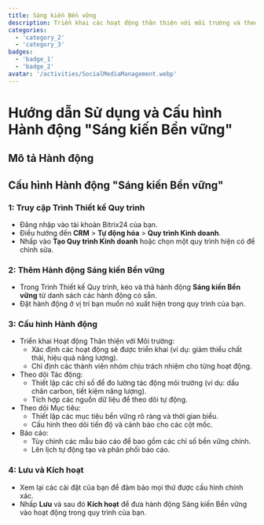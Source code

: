 ```yaml
---
title: Sáng kiến Bền vững
description: Triển khai các hoạt động thân thiện với môi trường và theo dõi tác động của chúng.
categories: 
  - 'category_2'
  - 'category_3'
badges: 
  - 'badge_1'
  - 'badge_2'
avatar: '/activities/SocialMediaManagement.webp'
---
```


# Hướng dẫn Sử dụng và Cấu hình Hành động "Sáng kiến Bền vững"

## Mô tả Hành động

## **Cấu hình Hành động "Sáng kiến Bền vững"**

### 1: Truy cập Trình Thiết kế Quy trình
- Đăng nhập vào tài khoản Bitrix24 của bạn.
- Điều hướng đến **CRM** > **Tự động hóa** > **Quy trình Kinh doanh**.
- Nhấp vào **Tạo Quy trình Kinh doanh** hoặc chọn một quy trình hiện có để chỉnh sửa.

### 2: Thêm Hành động Sáng kiến Bền vững
- Trong Trình Thiết kế Quy trình, kéo và thả hành động **Sáng kiến Bền vững** từ danh sách các hành động có sẵn.
- Đặt hành động ở vị trí bạn muốn nó xuất hiện trong quy trình của bạn.

### 3: Cấu hình Hành động
- Triển khai Hoạt động Thân thiện với Môi trường:
  - Xác định các hoạt động sẽ được triển khai (ví dụ: giảm thiểu chất thải, hiệu quả năng lượng).
  - Chỉ định các thành viên nhóm chịu trách nhiệm cho từng hoạt động.
- Theo dõi Tác động:
  - Thiết lập các chỉ số để đo lường tác động môi trường (ví dụ: dấu chân carbon, tiết kiệm năng lượng).
  - Tích hợp các nguồn dữ liệu để theo dõi tự động.
- Theo dõi Mục tiêu:
  - Thiết lập các mục tiêu bền vững rõ ràng và thời gian biểu.
  - Cấu hình theo dõi tiến độ và cảnh báo cho các cột mốc.
- Báo cáo:
  - Tùy chỉnh các mẫu báo cáo để bao gồm các chỉ số bền vững chính.
  - Lên lịch tự động tạo và phân phối báo cáo.

### 4: Lưu và Kích hoạt
- Xem lại các cài đặt của bạn để đảm bảo mọi thứ được cấu hình chính xác.
- Nhấp **Lưu** và sau đó **Kích hoạt** để đưa hành động Sáng kiến Bền vững vào hoạt động trong quy trình của bạn.
